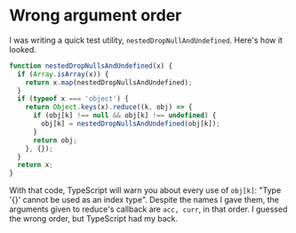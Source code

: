# Wrong argument order

I was writing a quick test utility, `nestedDropNullAndUndefined`. Here's how it looked.

```typescript
function nestedDropNullsAndUndefined(x) {
  if (Array.isArray(x)) {
    return x.map(nestedDropNullsAndUndefined);
  }
  if (typeof x === 'object') {
    return Object.keys(x).reduce((k, obj) => {
      if (obj[k] !== null && obj[k] !== undefined) {
        obj[k] = nestedDropNullsAndUndefined(obj[k]);
      }
      return obj;
    }, {});
  }
  return x;
}
```

With that code, TypeScript will warn you about every use of `obj[k]`:  "Type '{}' cannot be used as an index type". Despite the names I gave them, the arguments given to reduce's callback are `acc, curr`, in that order. I guessed the wrong order, but TypeScript had my back.

